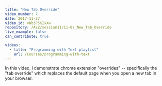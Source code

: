 ```yaml
---
title: "New Tab Override"
video_number: 7
date: 2017-11-27
video_id: vNb3P5KIxXw
repository: /A2Z/session11/11-07_New_Tab_Override
live_example: false
can_contribute: true

videos:
  - title: "Programming with Text playlist"
    url: /Courses/programming-with-text
---
```


In this video, I demonstrate chrome extension "overrides" -- specifically the "tab override" which replaces the default page when you open a new tab in your browser.
